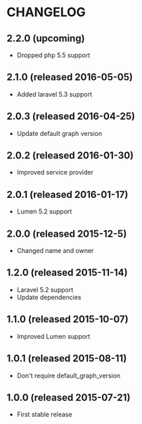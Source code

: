 # CHANGELOG

## 2.2.0 (upcoming)

- Dropped php 5.5 support

## 2.1.0 (released 2016-05-05)

- Added laravel 5.3 support

## 2.0.3 (released 2016-04-25)

- Update default graph version

## 2.0.2 (released 2016-01-30)

- Improved service provider

## 2.0.1 (released 2016-01-17)

- Lumen 5.2 support

## 2.0.0 (released 2015-12-5)

- Changed name and owner

## 1.2.0 (released 2015-11-14)

- Laravel 5.2 support
- Update dependencies

## 1.1.0 (released 2015-10-07)

- Improved Lumen support

## 1.0.1 (released 2015-08-11)

- Don't require default_graph_version

## 1.0.0 (released 2015-07-21)

- First stable release
